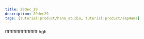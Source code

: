 ```yaml
---
title: 29dec_29
description: 29dec29
tags: [tutorial:product/hana_studio, tutorial:product/sapHana]
---
```

fffffffffffffffffffffff hgh
